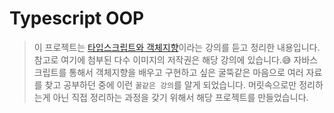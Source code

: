 # Typescript OOP

> 이 프로젝트는 [타입스크립트와 객체지향](https://academy.dream-coding.com/courses/typescript)이라는 강의를 듣고 정리한 내용입니다. 참고로 여기에 첨부된 다수 이미지의 저작권은 해당 강의에 있습니다.😅 자바스크립트를 통해서 객체지향을 배우고 구현하고 싶은 굴뚝같은 마음으로 여러 자료를 찾고 공부하던 중에 이런 `꿀같은 강의`를 알게 되었습니다. 머릿속으로만 정리하는게 아닌 직접 정리하는 과정을 갖기 위해서 해당 프로젝트를 만들었습니다.
